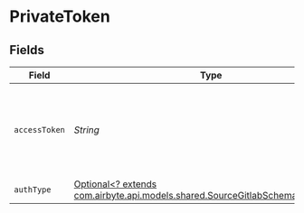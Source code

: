 # PrivateToken


## Fields

| Field                                                                                                                               | Type                                                                                                                                | Required                                                                                                                            | Description                                                                                                                         |
| ----------------------------------------------------------------------------------------------------------------------------------- | ----------------------------------------------------------------------------------------------------------------------------------- | ----------------------------------------------------------------------------------------------------------------------------------- | ----------------------------------------------------------------------------------------------------------------------------------- |
| `accessToken`                                                                                                                       | *String*                                                                                                                            | :heavy_check_mark:                                                                                                                  | Log into your Gitlab account and then generate a personal Access Token.                                                             |
| `authType`                                                                                                                          | [Optional<? extends com.airbyte.api.models.shared.SourceGitlabSchemasAuthType>](../../models/shared/SourceGitlabSchemasAuthType.md) | :heavy_minus_sign:                                                                                                                  | N/A                                                                                                                                 |